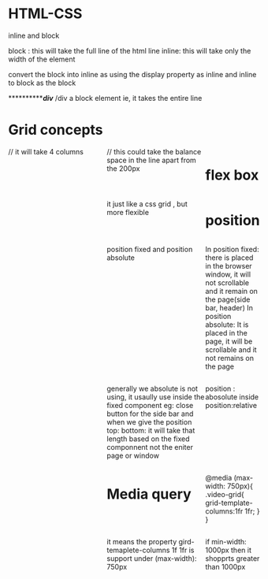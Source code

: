 # HTML-CSS

inline and block 

block : this will take the full line of the html line
inline: this will take only the width of the element

convert the block into inline as using the display property as inline
and inline to block as the block

***********************div*************
/div a block element ie, it takes the entire line 


# Grid concepts

 <div style="display: grid; grid-template-columns: 200px 100px 100px 100px;"> //  it will take 4 columns
  <div style="display: grid; grid-template-columns: 200px 1fr;">// this could take the balance space in the line apart from the 200px


# flex box

it just like a css grid , but more flexible


# position

position fixed and position absolute

In position fixed: there is placed in the browser window, it will not scrollable and it remain on the page(side bar, header)
In position absolute: It is placed in the page, it will be scrollable and it not remains on the page

generally we absolute is not using, it usaully use inside the fixed component eg: close button for the side bar and when we give the position top: bottom: it will take that length based on the fixed componnent not the eniter page or window


position : abosolute inside  position:relative

# Media query

@media (max-width: 750px){
  .video-grid{
    grid-template-columns:1fr 1fr;
  }
}

it means the property gird-temaplete-columns 1f 1fr is support under (max-width): 750px 

if min-width: 1000px then it shopprts greater than 1000px